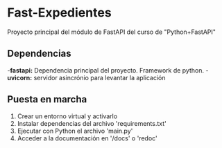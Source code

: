 # Fast-Expedientes
Proyecto principal del módulo de FastAPI del curso de "Python+FastAPI"

## Dependencias
-**fastapi:** Dependencia principal del proyecto. Framework de python.
-**uvicorn:** servidor asincrónio para levantar la aplicación

## Puesta en marcha
1. Crear un entorno virtual y activarlo
2. Instalar dependencias del archivo 'requirements.txt'
3. Ejecutar con Python el archivo 'main.py'
4. Acceder a la documentación en '/docs' o 'redoc'
